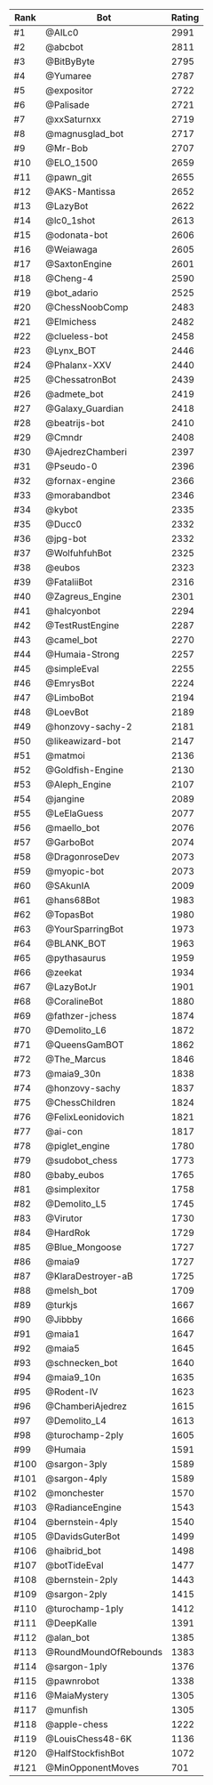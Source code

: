 Rank|Bot|Rating
---|---|---
#1|@AILc0|2991
#2|@abcbot|2811
#3|@BitByByte|2795
#4|@Yumaree|2787
#5|@expositor|2722
#6|@Palisade|2721
#7|@xxSaturnxx|2719
#8|@magnusglad_bot|2717
#9|@Mr-Bob|2707
#10|@ELO_1500|2659
#11|@pawn_git|2655
#12|@AKS-Mantissa|2652
#13|@LazyBot|2622
#14|@lc0_1shot|2613
#15|@odonata-bot|2606
#16|@Weiawaga|2605
#17|@SaxtonEngine|2601
#18|@Cheng-4|2590
#19|@bot_adario|2525
#20|@ChessNoobComp|2483
#21|@Elmichess|2482
#22|@clueless-bot|2458
#23|@Lynx_BOT|2446
#24|@Phalanx-XXV|2440
#25|@ChessatronBot|2439
#26|@admete_bot|2419
#27|@Galaxy_Guardian|2418
#28|@beatrijs-bot|2410
#29|@Cmndr|2408
#30|@AjedrezChamberi|2397
#31|@Pseudo-0|2396
#32|@fornax-engine|2366
#33|@morabandbot|2346
#34|@kybot|2335
#35|@Ducc0|2332
#36|@jpg-bot|2332
#37|@WolfuhfuhBot|2325
#38|@eubos|2323
#39|@FataliiBot|2316
#40|@Zagreus_Engine|2301
#41|@halcyonbot|2294
#42|@TestRustEngine|2287
#43|@camel_bot|2270
#44|@Humaia-Strong|2257
#45|@simpleEval|2255
#46|@EmrysBot|2224
#47|@LimboBot|2194
#48|@LoevBot|2189
#49|@honzovy-sachy-2|2181
#50|@likeawizard-bot|2147
#51|@matmoi|2136
#52|@Goldfish-Engine|2130
#53|@Aleph_Engine|2107
#54|@jangine|2089
#55|@LeElaGuess|2077
#56|@maello_bot|2076
#57|@GarboBot|2074
#58|@DragonroseDev|2073
#59|@myopic-bot|2073
#60|@SAkunIA|2009
#61|@hans68Bot|1983
#62|@TopasBot|1980
#63|@YourSparringBot|1973
#64|@BLANK_BOT|1963
#65|@pythasaurus|1959
#66|@zeekat|1934
#67|@LazyBotJr|1901
#68|@CoralineBot|1880
#69|@fathzer-jchess|1874
#70|@Demolito_L6|1872
#71|@QueensGamBOT|1862
#72|@The_Marcus|1846
#73|@maia9_30n|1838
#74|@honzovy-sachy|1837
#75|@ChessChildren|1824
#76|@FelixLeonidovich|1821
#77|@ai-con|1817
#78|@piglet_engine|1780
#79|@sudobot_chess|1773
#80|@baby_eubos|1765
#81|@simplexitor|1758
#82|@Demolito_L5|1745
#83|@Virutor|1730
#84|@HardRok|1729
#85|@Blue_Mongoose|1727
#86|@maia9|1727
#87|@KlaraDestroyer-aB|1725
#88|@melsh_bot|1709
#89|@turkjs|1667
#90|@Jibbby|1666
#91|@maia1|1647
#92|@maia5|1645
#93|@schnecken_bot|1640
#94|@maia9_10n|1635
#95|@Rodent-IV|1623
#96|@ChamberiAjedrez|1615
#97|@Demolito_L4|1613
#98|@turochamp-2ply|1605
#99|@Humaia|1591
#100|@sargon-3ply|1589
#101|@sargon-4ply|1589
#102|@monchester|1570
#103|@RadianceEngine|1543
#104|@bernstein-4ply|1540
#105|@DavidsGuterBot|1499
#106|@haibrid_bot|1498
#107|@botTideEval|1477
#108|@bernstein-2ply|1443
#109|@sargon-2ply|1415
#110|@turochamp-1ply|1412
#111|@DeepKalle|1391
#112|@alan_bot|1385
#113|@RoundMoundOfRebounds|1383
#114|@sargon-1ply|1376
#115|@pawnrobot|1338
#116|@MaiaMystery|1305
#117|@munfish|1305
#118|@apple-chess|1222
#119|@LouisChess48-6K|1136
#120|@HalfStockfishBot|1072
#121|@MinOpponentMoves|701
